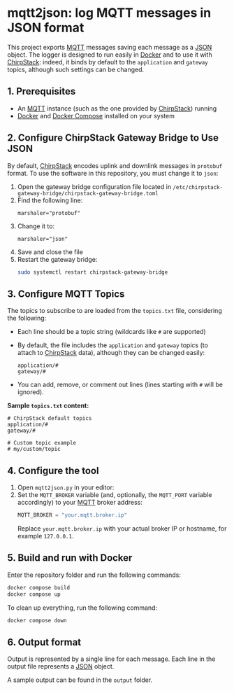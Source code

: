 # mqtt2json: log MQTT messages in JSON format

This project exports [MQTT](https://mqtt.org) messages saving each message as a [JSON](https://www.json.org) object.
The logger is designed to run easily in [Docker](https://www.docker.com) and to use it with [ChirpStack](https://www.chirpstack.io): indeed, it binds by default to the `application` and `gateway` topics, although such settings can be changed.

## 1. Prerequisites

- An [MQTT](https://mqtt.org) instance (such as the one provided by [ChirpStack](https://www.chirpstack.io)) running
- [Docker](https://www.docker.com) and [Docker Compose](https://docs.docker.com/compose/) installed on your system

## 2. Configure ChirpStack Gateway Bridge to Use JSON

By default, [ChirpStack](https://www.chirpstack.io) encodes uplink and downlink messages in `protobuf` format.
To use the software in this repository, you must change it to `json`:

1. Open the gateway bridge configuration file located in `/etc/chirpstack-gateway-bridge/chirpstack-gateway-bridge.toml`
2. Find the following line:
    ```
    marshaler="protobuf"
    ```
3. Change it to:
    ```
    marshaler="json"
    ```
4. Save and close the file
5. Restart the gateway bridge:
    ```bash
    sudo systemctl restart chirpstack-gateway-bridge
    ```

## 3. Configure MQTT Topics

The topics to subscribe to are loaded from the `topics.txt` file, considering the following:

* Each line should be a topic string (wildcards like `#` are supported)

* By default, the file includes the `application` and `gateway` topics (to attach to [ChirpStack](https://www.chirpstack.io) data), although they can be changed easily:

  ```
  application/#
  gateway/#
  ```

* You can add, remove, or comment out lines (lines starting with `#` will be ignored).

**Sample `topics.txt` content:**

```
# ChirpStack default topics
application/#
gateway/#

# Custom topic example
# my/custom/topic
```

## 4. Configure the tool

1. Open `mqtt2json.py` in your editor:
2. Set the `MQTT_BROKER` variable (and, optionally, the `MQTT_PORT` variable accordingly) to your [MQTT](https://mqtt.org) broker address:
    ```python
    MQTT_BROKER = "your.mqtt.broker.ip"
    ```
    Replace `your.mqtt.broker.ip` with your actual broker IP or hostname, for example `127.0.0.1`.


## 5. Build and run with Docker

Enter the repository folder and run the following commands:
```bash
docker compose build
docker compose up
```

To clean up everything, run the following command:
```bash
docker compose down
```

## 6. Output format

Output is represented by a single line for each message.
Each line in the output file represents a [JSON](https://www.json.org) object.

A sample output can be found in the `output` folder.
